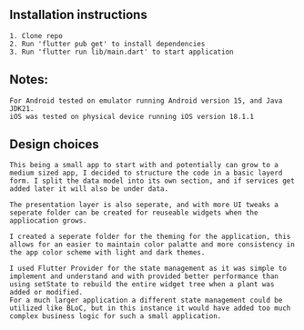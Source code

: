 
## Installation instructions 
    1. Clone repo
    2. Run 'flutter pub get' to install dependencies
    3. Run 'flutter run lib/main.dart' to start application

## Notes:
    For Android tested on emulator running Android version 15, and Java JDK21.
    iOS was tested on physical device running iOS version 18.1.1

## Design choices
    This being a small app to start with and potentially can grow to a medium sized app, I decided to structure the code in a basic layerd form. I split the data model into its own section, and if services get added later it will also be under data.
    
    The presentation layer is also seperate, and with more UI tweaks a seperate folder can be created for reuseable widgets when the appliocation grows.

    I created a seperate folder for the theming for the application, this allows for an easier to maintain color palatte and more consistency in the app color scheme with light and dark themes.

    I used Flutter Provider for the state management as it was simple to implement and understand and with provided better performance than using setState to rebuild the entire widget tree when a plant was added or modified.
    For a much larger application a different state management could be utilized like BLoC, but in this instance it would have added too much complex business logic for such a small application.